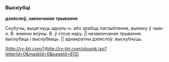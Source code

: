 ### Выскубці
**дзеяслоў, закончанае трыванне**

Скубучы, выцягнуць адкуль-н. або зрабіць паглыбленне, выемку ў чым-н. В. жменю воўны. В. ў стозе нару. || незакончанае трыванне: выскубаць і выскубваць. || аднакратны дзеяслоў: выскубнуць.

<a rel="author">[http://rv-blr.com/](http://rv-blr.com/slounik.jsp?letterId=0&maskId=0&pageId=613)</a>
